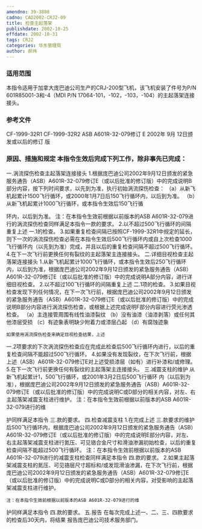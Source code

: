```yaml
---
amendno: 39-3808
cadno: CAD2002-CRJ2-09
title: 检查主起落架
publishdate: 2002-10-25
effdate: 2002-10-31
tags: CRJ2
categories: 华东管理局
author: 郝炜
---
```


### 适用范围 
本指令适用于加拿大庞巴迪公司生产的CRJ-200型飞机，该飞机安装了件号为P/N 601R85001-3和-4（MDI P/N 17064-101，-102，-103，-104）的主起落架连接接头。

<!--more-->
### 参考文件
CF-1999-32R1 CF-1999-32R2 ASB A601R-32-079修订 E 2002年 9月 12日颁发或以后的修订
版

### 原因、措施和规定     本指令生效后完成下列工作，除非事先已完成：
一.涡流探伤检查主起落架连接接头 
    1.根据庞巴迪公司2002年9月12日颁发的紧急服务通告（ASB）A601R-32-079修订E（或以后批准的修订版）中的完成说明B部分内容，按下列时间要求，以先到为准，执行初始涡流探伤检查： 
    （a）从新飞机起累计1500飞行循环，或2000年1月7日后150飞行循环内，以后到为准。 
    （b）从新飞机起累计1000飞行循环，或本指令生效后150飞行循
  
环内，以后到为准。 
    注：在本指令生效前根据以前版本的ASB A601R-32-079进行的涡流探伤检查同样满足本指令一款的要求。 
    2.以不超过500飞行循环的间隔重复上述
一.1的检查。 
    3.如果重复检查间隔已按照CF-1999-32R1中规定的延长，则下一次的涡流探伤检查必需在本指令生效后500飞行循环内或自上次检查1000飞行循环内（以先到为准）完成，并且以后的重复检查间隔不超过500飞行循环。 
    4.在下一次飞行前更换任何有裂纹的主起落架主连接接头。
二.详细目视检查主起落架连接接头 
    1.从新飞机起累计1000飞行循环，或本指令生效后250飞行循环内，以后到为准，根据庞巴迪公司2002年9月12日颁发的紧急服务通告（ASB）A601R-32-079修订E（或以后批准的修订版）中的完成说明A部分内容，进行详细目视检查。 
    2.以不超过100飞行循环的间隔重复上述
二.1项的检查。 
    3.如果目视检查发现下列任何情况，在下一次飞行前，根据庞巴迪公司2002年9月12日颁发的紧急服务通告（ASB）A601R-32-079修订E（或以后批准的修订版）中的完成说明B部分内容进行涡流探伤检查，或根据上述完成说明F部分内容进行荧光渗透检查。 
（a）主连接管周围有线性油漆裂纹 
（b）没有油漆（油漆剥落）或任何其他漆层受损 
（c）有迹象表明缺少附着力或漆层凸起 
（d）有腐蚀迹象 

    如果使用涡流探伤检查来确定目视检查结果，上述
一.2项要求的下次涡流探伤检查应在完成此检查后500飞行循环内进行，以后的重复检查间隔不能超过500飞行循环。 
    4.如果没有发现裂纹，在下次飞行前，根据上述（ASB）A601R-32-079修订E对上述受损漆层（如有）进行补漆和/或修理。 
    5.在下一次飞行前更换任何有裂纹的主起落架主连接接头。
三.减震支柱的维护     从新飞机起累计1，500飞行循环，或2001年3月2日后500飞行循环
内（以后到为准），根据庞巴迪公司2002年9月12日颁发的紧急服务通告（ASB）A601R-32-079修订E（或以后批准的修订版）中的完成说明C或D部分的相关内容，对左、右主起落架减震支柱进行维护。 
    注：在本指令生效前根据以前版本的ASB A601R-32-079进行的维
  
护同样满足本指令
三.款的要求。
四.检查减震支柱 
    1.在完成上述
三.款要求的维护后500飞行循环内，根据庞巴迪公司2002年9月12日颁发的紧急服务通告（ASB）A601R-32-079修订E（或以后批准的修订版）中的完成说明E部分内容，对左、右主起落架减震支柱进行氮压、可见铬合金尺寸和滑油渗漏初始检查，以后的重复检查间隔不能超过500飞行循环。 
    注：在本指令生效前根据以前版本的ASB A601R-32-079进行的减震支柱检查同样满足本指令
四.款的要求。 
    2.如果主起落架减震支柱的氮压、可见铬层尺寸超标和/或发现滑油渗漏，在下次飞行前，根据庞巴迪公司2002年9月12日颁发的紧急服务通告（ASB）A601R-32-079修订E（或以后批准的修订版）中的完成说明C或D部分的相关内容，对受影响的主起落架减震支柱进行维护。 

    注：在本指令生效前根据以前版本的ASB A601R-32-079进行的维
护同样满足本指令
四.款的要求。
五.报告     在每次完成上述一、二、三、四款要求的检查后30天内，将结果
报告庞巴迪公司技术服务部门。

